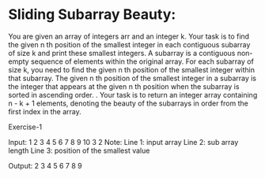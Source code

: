 
# Sliding Subarray Beauty:
You are given an array of integers arr and an integer k. Your task is to find the given n th position of the smallest integer in each contiguous subarray of size k and print these smallest integers.
A subarray is a contiguous non-empty sequence of elements within the original array.
For each subarray of size k, you need to find the given n th position of the smallest integer within that subarray.
The given n th position of the smallest integer in a subarray is the integer that appears at the given n th position when the subarray is sorted in ascending order.
.
Your task is to return an integer array containing n - k + 1 elements, denoting the beauty of the subarrays in order from the first index in the array.

Exercise-1

Input: 
1 2 3 4 5 6 7 8 9 10
3
2
Note: 
Line 1: input array
Line 2: sub array length
Line 3: position of the smallest value

Output:
2 3 4 5 6 7 8 9
